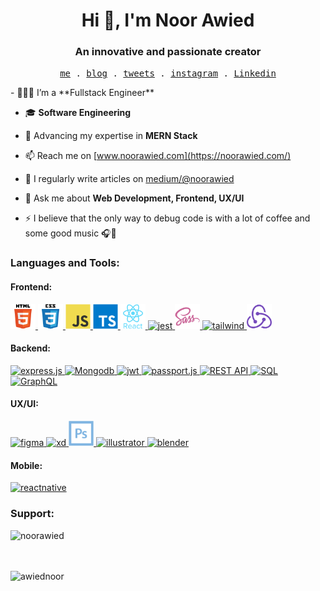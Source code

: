 <h1 align="center">Hi 👋, I'm Noor Awied</h1>
<h3 align="center">An innovative and passionate creator</h3>


<p align="center">
  <samp>
    <a href="https://noorawied.com" target="_blank">me</a> .
    <a href="https://noorawied.com" target="_blank">blog</a> .    
    <a href="https://twitter.com/awiednoor" target="_blank">tweets</a> .
    <a href="https://www.instagram.com/awiednoor/" target="_blank">instagram</a> .
    <a href="https://www.linkedin.com/in/noorawied/" target="_blank">Linkedin</a>
  </samp>
</p>
- 👩🏻‍💻 I’m a **Fullstack Engineer**
  
- 🎓 **Software Engineering** 

- 🌱 Advancing my expertise in **MERN Stack**

- 📫 Reach me on [www.noorawied.com](https://noorawied.com/)

- 📝 I regularly write articles on [medium/@noorawied](https://medium.com/@awiednoor)

- 💬 Ask me about **Web Development, Frontend, UX/UI**

- ⚡ I believe that the only way to debug code is with a lot of coffee and some good music 🎧🎵


<h3 align="left">Languages and Tools:</h3>
<h4 align="left">Frontend:</h4>
<p align="left">
  <a href="https://www.w3.org/html/" target="_blank" rel="noreferrer">
    <img
      src="https://raw.githubusercontent.com/devicons/devicon/master/icons/html5/html5-original-wordmark.svg"
      alt="html5"
      width="40"
      height="40"
    />
  </a>
  <a href="https://www.w3schools.com/css/" target="_blank" rel="noreferrer">
    <img
      src="https://raw.githubusercontent.com/devicons/devicon/master/icons/css3/css3-original-wordmark.svg"
      alt="css3"
      width="40"
      height="40"
    />
  </a>
  <a
    href="https://developer.mozilla.org/en-US/docs/Web/JavaScript"
    target="_blank"
    rel="noreferrer"
  >
    <img
      src="https://raw.githubusercontent.com/devicons/devicon/master/icons/javascript/javascript-original.svg"
      alt="javascript"
      width="40"
      height="40"
    />
  </a>
  <a href="https://www.typescriptlang.org/" target="_blank" rel="noreferrer">
    <img
      src="https://raw.githubusercontent.com/devicons/devicon/master/icons/typescript/typescript-original.svg"
      alt="typescript"
      width="40"
      height="40"
    />
  </a>

  <a href="https://reactjs.org/" target="_blank" rel="noreferrer">
    <img
      src="https://raw.githubusercontent.com/devicons/devicon/master/icons/react/react-original-wordmark.svg"
      alt="react"
      width="40"
      height="40"
    />
  </a>
  <a href="https://jestjs.io" target="_blank" rel="noreferrer">
    <img
      src="https://www.vectorlogo.zone/logos/jestjsio/jestjsio-icon.svg"
      alt="jest"
      width="40"
      height="40"
    />
  </a>
  <a href="https://sass-lang.com" target="_blank" rel="noreferrer">
    <img
      src="https://raw.githubusercontent.com/devicons/devicon/master/icons/sass/sass-original.svg"
      alt="sass"
      width="40"
      height="40"
    />
  </a>
  <a href="https://tailwindcss.com/" target="_blank" rel="noreferrer">
    <img
      src="https://www.vectorlogo.zone/logos/tailwindcss/tailwindcss-icon.svg"
      alt="tailwind"
      width="40"
      height="40"
    />
  </a>
  <a href="https://redux.js.org" target="_blank" rel="noreferrer"> 
    <img 
       src="https://raw.githubusercontent.com/devicons/devicon/master/icons/redux/redux-original.svg" 
        alt="redux" 
         width="40" 
         height="40"/> 
  </a>
</p>
<h4 align="left">Backend:</h4>
<p align="left">

 <a href="https://expressjs.com/" target="_blank" rel="noreferrer"> 
    <img 
       src="https://inapp.com/wp-content/uploads/elementor/thumbs/express-js-01-1-q05uw85vt1jqloiy5k82sfy7tgvysgt1uqld8slsbc.png" 
        alt="express.js" 
         width="100" 
         height="40"/> 
  </a>

   <a href="https://www.mongodb.com/" target="_blank" rel="noreferrer"> 
    <img 
       src="https://cdn.freebiesupply.com/logos/thumbs/2x/mongodb-logo.png" 
        alt="Mongodb" 
         width="70" 
         height="40"/> 
  </a>

   <a href="https://jwt.io/" target="_blank" rel="noreferrer"> 
    <img 
       src="https://jwt.io/img/pic_logo.svg" 
        alt="jwt" 
         width="40" 
         height="40"/> 
  </a>

  <a href="https://www.passportjs.org/" target="_blank" rel="noreferrer"> 
    <img 
       src="https://www.passportjs.org/images/logo.svg" 
        alt="passport.js" 
         width="40" 
         height="40"/> 
  </a>

  <a href="https://keenethics.com/wp-content/uploads/2022/01/rest-api-1.svg](https://restfulapi.net/" target="_blank" rel="noreferrer"> 
    <img 
       src="https://keenethics.com/wp-content/uploads/2022/01/rest-api-1.svg" 
        alt="REST API" 
         width="70" 
         height="40"/> 
  </a>

  <a href="https://www.w3schools.com/sql/" target="_blank" rel="noreferrer"> 
    <img 
       src="https://db.cs.uni-tuebingen.de/teaching/ws2223/sql-is-a-programming-language/logo.svg" 
        alt="SQL" 
         width="40" 
         height="40"/> 
  </a>

 <a href="https://graphql.org/" target="_blank" rel="noreferrer"> 
    <img 
       src="https://ww1.freelogovectors.net/wp-content/uploads/2021/01/graphql-logo-freelogovectors.net_.png" 
        alt="GraphQL" 
         width="40" 
         height="40"/> 
  </a>
  
</p>
<h4 align="left">UX/UI:</h4>

<p align="left">
  <a href="https://www.figma.com/" target="_blank" rel="noreferrer">
    <img
      src="https://www.vectorlogo.zone/logos/figma/figma-icon.svg"
      alt="figma"
      width="40"
      height="40"
    />
  </a>
  <a
    href="https://www.adobe.com/products/xd.html"
    target="_blank"
    rel="noreferrer"
  >
    <img
      src="https://cdn.worldvectorlogo.com/logos/adobe-xd.svg"
      alt="xd"
      width="40"
      height="40"
    />
  </a>
  <a href="https://www.photoshop.com/en" target="_blank" rel="noreferrer">
    <img
      src="https://raw.githubusercontent.com/devicons/devicon/master/icons/photoshop/photoshop-line.svg"
      alt="photoshop"
      width="40"
      height="40"
    />
  </a>
  <a
    href="https://www.adobe.com/in/products/illustrator.html"
    target="_blank"
    rel="noreferrer"
  >
    <img
      src="https://www.vectorlogo.zone/logos/adobe_illustrator/adobe_illustrator-icon.svg"
      alt="illustrator"
      width="40"
      height="40"
    />
  </a>
  <a href="https://www.blender.org/" target="_blank" rel="noreferrer">
    <img
      src="https://download.blender.org/branding/community/blender_community_badge_white.svg"
      alt="blender"
      width="40"
      height="40"
    />
  </a>
</p>
<h4 align="left">Mobile:</h4>
<p align="left">
  <a href="https://reactnative.dev/" target="_blank" rel="noreferrer">
    <img
      src="https://reactnative.dev/img/header_logo.svg"
      alt="reactnative"
      width="40"
      height="40"
    />
  </a>
</p>

<h3 align="left">Support:</h3>
<p><a href="https://www.buymeacoffee.com/noorawied"> <img align="left" src="https://cdn.buymeacoffee.com/buttons/v2/default-yellow.png" height="50" width="210" alt="noorawied" /></a></p><br><br>
<br>
<p><img align="left" src="https://github-readme-stats.vercel.app/api/top-langs?username=awiednoor&show_icons=true&locale=en&layout=compact" alt="awiednoor" /></p>
